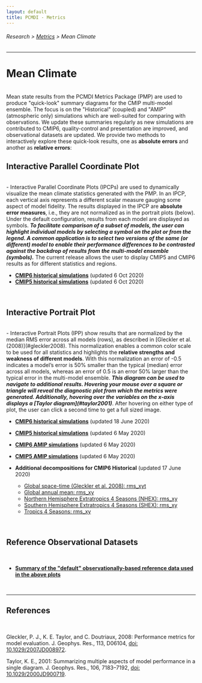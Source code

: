 ```yaml
---
layout: default
title: PCMDI - Metrics
---
```

###### Research > [Metrics][Metrics] > Mean Climate
---

# Mean Climate
<br/>
Mean state results from the PCMDI Metrics Package (PMP) are used to produce "quick-look" summary diagrams for the CMIP multi-model ensemble. The focus is on the "Historical" (coupled) and "AMIP" (atmospheric only) simulations which are well-suited for comparing with observations. We update these summaries regularly as new simulations are contributed to CMIP6, quality-control and presentation are improved, and observational datasets are updated.  We provide two methods to interactively explore these quick-look results, one as <b> absolute errors </b> and another as <b> relative errors</b>:

<br/>

## Interactive Parallel Coordinate Plot
<br/>
- Interactive Parallel Coordinate Plots (IPCPs) are used to dynamically visualize the mean climate statistics generated with the PMP. In an IPCP, each vertical axis represents a different scalar measure gauging some aspect of model fidelity. The results displayed in the IPCP are <b>absolute error measures</b>, i.e., they are not normalized as in the portrait plots (below).  Under the default configuration, results from each model are displayed as symbols. <b><i>To facilitate comparison of a subset of models, the user can highlight individual models by selecting a symbol on the plot or from the legend. A common application is to select two versions of the same (or different) model to enable their performance differences to be contrasted against the backdrop of results from the multi-model ensemble (symbols).</i></b>  The current release allows the user to display CMIP5 and CMIP6 results as for different statistics and regions.

  - [**CMIP6 historical simulations**][parallel_cmip6] (updated 6 Oct 2020)
  - [**CMIP5 historical simulations**][parallel_cmip5] (updated 6 Oct 2020)

<br/>


## Interactive Portrait Plot
<br/>
- Interactive Portrait Plots (IPP) show results that are normalized by the median RMS error across all models (rows), as described in [Gleckler et al. (2008)](#gleckler2008).  This normalization enables a common color scale to be used for all statistics and highlights the <b>relative strengths and weakness of different models</b>.  With this normalization an error of -0.5 indicates a model’s error is 50% smaller than the typical (median) error across all models, whereas an error of 0.5 is an error 50% larger than the typical error in the multi-model ensemble.   <b><i>This diagram can be used to navigate to additional results.  Hovering your mouse over a square or triangle will reveal the diagnostic plot from which the metrics were generated.  Additionally, hovering over the variables on the x-axis displays a [Taylor diagram](#taylor2001)</i></b>.   After hovering on either type of plot, the user can click a second time to get a full sized image.   

  - [**CMIP6 historical simulations**][portrait_cmip6_hist] (updated 18 June 2020)
  - [**CMIP5 historical simulations**][portrait_cmip5_hist] (updated 6 May 2020)
  - [**CMIP6 AMIP simulations**][portrait_cmip6_amip] (updated 6 May 2020)
  - [**CMIP5 AMIP simulations**][portrait_cmip5_amip] (updated 6 May 2020)

  - **Additional decompositions for CMIP6 Historical** (updated 17 June 2020)
    - [Global space-time (Gleckler et al. 2008): rms_xyt][portrait_cmip6_hist_global_rms_xyt]
    - [Global annual mean: rms_xy][portrait_cmip6_hist_global_rms_xy]
    - [Northern Hemisphere Extratropics 4 Seasons (NHEX): rms_xy][portrait_cmip6_hist_nhex_rms_xy]
    - [Southern Hemisphere Extratropics 4 Seasons (SHEX): rms_xy][portrait_cmip6_hist_shex_rms_xy]
    - [Tropics 4 Seasons: rms_xy][portrait_cmip6_hist_tropics_rms_xy]

<br/>


## Reference Observational Datasets
<br/>

- [**Summary of the "default" observationally-based reference data used in the above plots**][obs_info]

<br/>

---

## References
<br/>

<a name=gleckler2008></a>Gleckler, P. J., K. E. Taylor, and C. Doutriaux, 2008: Performance metrics for model evaluation. J. Geophys. Res., 113, D06104, [doi: 10.1029/2007JD008972][gleckler2008].
 
<a name=taylor2001></a>Taylor, K. E., 2001: Summarizing multiple aspects of model performance in a single diagram. J. Geophys. Res., 106, 7183–7192, [doi: 10.1029/2000JD900719][taylor2001].


[portrait_cmip6_hist]: https://pcmdi.llnl.gov/pmp-preliminary-results/interactive_plot/portrait_plot/mean_clim/cmip6/historical/v20200506/clickable_portrait.html
[portrait_cmip5_hist]: https://pcmdi.llnl.gov/pmp-preliminary-results/interactive_plot/portrait_plot/mean_clim/cmip5/historical/v20200506/clickable_portrait.html
[portrait_cmip6_amip]: https://pcmdi.llnl.gov/pmp-preliminary-results/interactive_plot/portrait_plot/mean_clim/cmip6/amip/v20200506/clickable_portrait.html
[portrait_cmip5_amip]: https://pcmdi.llnl.gov/pmp-preliminary-results/interactive_plot/portrait_plot/mean_clim/cmip5/amip/v20200506/clickable_portrait.html

[portrait_cmip6_hist_global_rms_xyt]: https://pcmdi.llnl.gov/pmp-preliminary-results/interactive_plot/portrait_plot/mean_clim/cmip6/historical/v20200617/global/rms_xyt/clickable_portrait.html 
[portrait_cmip6_hist_global_rms_xy]: https://pcmdi.llnl.gov/pmp-preliminary-results/interactive_plot/portrait_plot/mean_clim/cmip6/historical/v20200617/global/rms_xy/clickable_portrait.html 
[portrait_cmip6_hist_nhex_rms_xy]: https://pcmdi.llnl.gov/pmp-preliminary-results/interactive_plot/portrait_plot/mean_clim/cmip6/historical/v20200617/NHEX/rms_xy/clickable_portrait.html
[portrait_cmip6_hist_shex_rms_xy]: https://pcmdi.llnl.gov/pmp-preliminary-results/interactive_plot/portrait_plot/mean_clim/cmip6/historical/v20200617/SHEX/rms_xy/clickable_portrait.html
[portrait_cmip6_hist_tropics_rms_xy]: https://pcmdi.llnl.gov/pmp-preliminary-results/interactive_plot/portrait_plot/mean_clim/cmip6/historical/v20200617/TROPICS/rms_xy/clickable_portrait.html

[parallel_cmip6]: https://pcmdi.llnl.gov/pmp-preliminary-results/interactive_plot/mean_climate/parallel_coordinate/v20201006/cover_cmip6.html
[parallel_cmip5]: https://pcmdi.llnl.gov/pmp-preliminary-results/interactive_plot/mean_climate/parallel_coordinate/v20201006/cover_cmip5.html

[gleckler2008]: https://agupubs.onlinelibrary.wiley.com/doi/full/10.1029/2007JD008972
[taylor2001]: https://agupubs.onlinelibrary.wiley.com/doi/abs/10.1029/2000JD900719

[Metrics]:{{site.baseurl}}/research/metrics/index.html

[obs_info]: https://raw.githubusercontent.com/PCMDI/PCMDIobs-cmor-tables/master/catalogue/pcmdiobs2_clims_byVar_catalogue_v20200615.json
